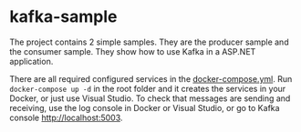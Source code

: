 # kafka-sample

The project contains 2 simple samples. They are the producer sample and the consumer sample. They show how to use Kafka in a ASP.NET application.

There are all required configured services in the [docker-compose.yml](docker-compose.yml). Run `docker-compose up -d` in the root folder and it creates the services in your Docker, or just use Visual Studio. To check that messages are sending and receiving, use the log console in Docker or Visual Studio, or go to Kafka console [http://localhost:5003](http://localhost:5003).
